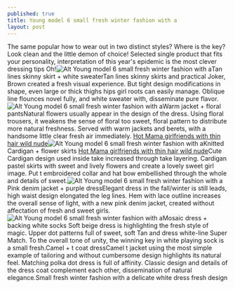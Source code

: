 ```yaml
---
published: true
title: Young model 6 small fresh winter fashion with a
layout: post
---
```

The same popular how to wear out in two distinct styles? Where is the key? Look clean and the little demon of choice! Selected single product that fits your personality, interpretation of this year\'s epidemic is the most clever dressing tips Oh!![Alt Young model 6 small fresh winter fashion with a](https://c2.staticflickr.com/2/1668/25823302423_7d7359ca02.jpg)Tan lines skinny skirt + white sweaterTan lines skinny skirts and practical Joker, Brown created a fresh visual experience. But tight design modifications in shape, even large or thick thighs hips girl roots can easily manage. Oblique line flounces novel fully, and white sweater with, disseminate pure flavor.![Alt Young model 6 small fresh winter fashion with a](https://c2.staticflickr.com/2/1666/26400180716_0da941413d.jpg)Warm jacket + floral pantsNatural flowers usually appear in the design of the dress. Using floral trousers, it weakens the sense of floral too sweet, floral pattern to distribute more natural freshness. Served with warm jackets and berets, with a handsome little clear fresh air immediately. [Hot Mama girlfriends with thin hair wild nude](http://bestvans.webnode.com/news/hot-mama-girlfriends-with-thin-hair-wild-nude-makeup/)![Alt Young model 6 small fresh winter fashion with a](https://c2.staticflickr.com/2/1529/26426122925_bf9649f898.jpg)Knitted Cardigan + flower skirts [Hot Mama girlfriends with thin hair wild nude](http://bestvans.webnode.com/news/hot-mama-girlfriends-with-thin-hair-wild-nude-makeup/)Cute Cardigan design used inside take increased through take layering. Cardigan pastel skirts with sweet and lively flowers and create a lovely sweet girl image. Put t embroidered collar and hat bow embellished through the whole and details of sweet.![Alt Young model 6 small fresh winter fashion with a](https://c2.staticflickr.com/2/1467/26333790272_7274dd9663.jpg)Pink denim jacket + purple dressElegant dress in the fall/winter is still leads, high waist design elongated the leg lines. Hem with lace outline increases the overall sense of light, with a new pink denim jacket, created without affectation of fresh and sweet girls.![Alt Young model 6 small fresh winter fashion with a](https://c2.staticflickr.com/2/1663/25821303884_d517228e67.jpg)Mosaic dress + backing white socks Soft beige dress is highlighting the fresh style of magic. Upper dot patterns full of sweet, soft Tan and dress white-line Super Match. To the overall tone of unity, the winning key in white playing sock is a small fresh.Camel + t coat dressCamel t jacket using the most simple example of tailoring and without cumbersome design highlights its natural feel. Matching polka dot dress is full of affinity. Classic design and details of the dress coat complement each other, dissemination of natural elegance.Small fresh winter fashion with a delicate white dress fresh design